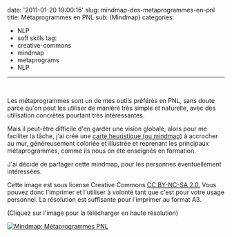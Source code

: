 date: '2011-01-20 19:00:16'
slug: mindmap-des-metaprogrammes-en-pnl
title: Métaprogrammes en PNL
sub: (Mindmap)
categories:

- NLP
- soft skills
  tag:
- creative-commons
- mindmap
- metaprograms
- NLP

---

&nbsp;

<!-- more -->

Les métaprogrammes sont un de mes outils préférés en PNL, sans doute parce qu'on peut les utiliser de manière très simple et naturelle, avec des utilisation concrètes pourtant très intéressantes.

Mais il peut-être difficile d'en garder une vision globale, alors pour me faciliter la tâche, j'ai créé une [carte heuristique (ou mindmap)](http://fr.wikipedia.org/wiki/Carte_heuristique) à accrocher au mur, généreusement coloriée et illustrée et reprenant les principaux métaprogrammes, comme ils nous on été enseignés en formation.

J'ai décidé de partager cette mindmap, pour les personnes éventuellement intéressées.

Cette image est sous license Creative Commons [CC BY-NC-SA 2.0.](http://creativecommons.org/licenses/by-nc-sa/2.0/be/deed.fr) Vous pouvez donc l'imprimer et l'utiliser à volonté tant que c'est pour votre usage personnel. La résolution est suffisante pour l'imprimer au format A3.

(Cliquez sur l'image pour la télécharger en haute résolution)

[
![Mindmap: Métaprogrammes PNL](http://lh6.ggpht.com/_KVaEAkr2A6g/TThigF6Bv7I/AAAAAAAABKw/6d1mB4yqm5c/s720/metaprogrammes%20mindmap%2003_02.png)
](http://lh6.ggpht.com/_KVaEAkr2A6g/TThigF6Bv7I/AAAAAAAABKw/6d1mB4yqm5c/d/metaprogrammes%20mindmap%2003_02.png)
